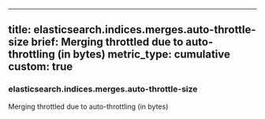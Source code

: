 
---
title: elasticsearch.indices.merges.auto-throttle-size
brief: Merging throttled due to auto-throttling (in bytes)
metric_type: cumulative
custom: true
---
### elasticsearch.indices.merges.auto-throttle-size

Merging throttled due to auto-throttling (in bytes)
